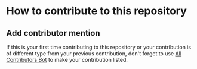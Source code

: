 # How to contribute to this repository

## Add contributor mention
If this is your first time contributing to this repository or your contribution is of different type from your previous contribution, don't forget to use [All Contributors Bot](https://allcontributors.org/docs/en/bot/usage) to make your contribution listed.
